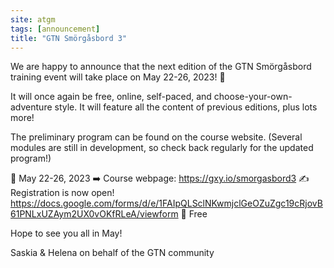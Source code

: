 ```yaml
---
site: atgm
tags: [announcement]
title: "GTN Smörgåsbord 3"
---
```



We are happy to announce that the next edition of the GTN Smörgåsbord training event will take place on May 22-26, 2023! :tada:

It will once again be free, online, self-paced, and choose-your-own-adventure style. It will feature all the content of previous editions, plus lots more!

The preliminary program can be found on the course website. (Several modules are still in development, so check back regularly for the updated program!)

:date: May 22-26, 2023
:arrow_right: Course webpage: https://gxy.io/smorgasbord3
:writing_hand: Registration is now open! https://docs.google.com/forms/d/e/1FAIpQLSclNKwmjclGeOZuZgc19cRjovB61PNLxUZAym2UX0vOKfRLeA/viewform
:money_with_wings: Free

Hope to see you all in May!

Saskia & Helena on behalf of the GTN community